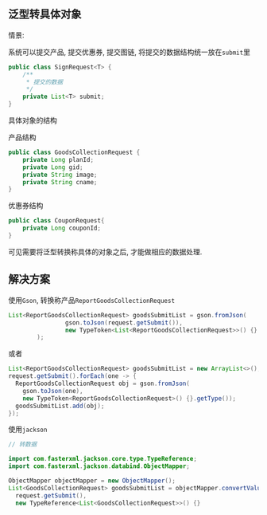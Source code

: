 ## 泛型转具体对象

情景: 

系统可以提交产品, 提交优惠券, 提交图链, 将提交的数据结构统一放在`submit`里 

```java
public class SignRequest<T> {
    /**
     * 提交的数据
     */
    private List<T> submit;
}
```

具体对象的结构

产品结构

```java
public class GoodsCollectionRequest {
    private Long planId;
    private Long gid;
    private String image;
    private String cname;
}
```

优惠券结构

```java
public class CouponRequest{
    private Long couponId;
}
```

可见需要将泛型转换称具体的对象之后, 才能做相应的数据处理.

## 解决方案

使用`Gson`, 转换称产品`ReportGoodsCollectionRequest`

```java
List<ReportGoodsCollectionRequest> goodsSubmitList = gson.fromJson(
                gson.toJson(request.getSubmit()),
                new TypeToken<List<ReportGoodsCollectionRequest>>() {}.getType()
        );
```

或者

```java
List<ReportGoodsCollectionRequest> goodsSubmitList = new ArrayList<>();
request.getSubmit().forEach(one -> {
  ReportGoodsCollectionRequest obj = gson.fromJson(
    gson.toJson(one),
    new TypeToken<ReportGoodsCollectionRequest>() {}.getType());
  goodsSubmitList.add(obj);
});
```



使用`jackson`

```java
// 转数据

import com.fasterxml.jackson.core.type.TypeReference;
import com.fasterxml.jackson.databind.ObjectMapper;

ObjectMapper objectMapper = new ObjectMapper();
List<GoodsCollectionRequest> goodsSubmitList = objectMapper.convertValue(
  request.getSubmit(), 
  new TypeReference<List<GoodsCollectionRequest>>() {}                                                                        );
```









